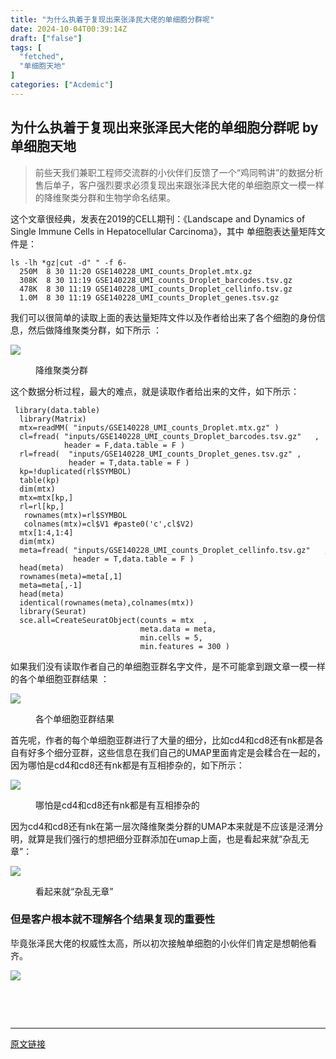 ```yaml
---
title: "为什么执着于复现出来张泽民大佬的单细胞分群呢"
date: 2024-10-04T00:39:14Z
draft: ["false"]
tags: [
  "fetched",
  "单细胞天地"
]
categories: ["Acdemic"]
---
```

为什么执着于复现出来张泽民大佬的单细胞分群呢 by 单细胞天地
------
<div><section data-tool="mdnice编辑器" data-website="https://www.mdnice.com"><blockquote data-tool="mdnice编辑器"><span></span><p>前些天我们兼职工程师交流群的小伙伴们反馈了一个“鸡同鸭讲”的数据分析售后单子，客户强烈要求必须复现出来跟张泽民大佬的单细胞原文一模一样的降维聚类分群和生物学命名结果。</p></blockquote><p data-tool="mdnice编辑器">这个文章很经典，发表在2019的CELL期刊：《Landscape and Dynamics of Single Immune Cells in Hepatocellular Carcinoma》，其中 单细胞表达量矩阵文件是：</p><pre data-tool="mdnice编辑器"><span></span><code>ls -lh *gz|cut -d<span>" "</span> -f 6-<br>  250M  8 30 11:20 GSE140228_UMI_counts_Droplet.mtx.gz<br>  308K  8 30 11:19 GSE140228_UMI_counts_Droplet_barcodes.tsv.gz<br>  478K  8 30 11:19 GSE140228_UMI_counts_Droplet_cellinfo.tsv.gz<br>  1.0M  8 30 11:19 GSE140228_UMI_counts_Droplet_genes.tsv.gz<br></code></pre><p data-tool="mdnice编辑器">我们可以很简单的读取上面的表达量矩阵文件以及作者给出来了各个细胞的身份信息，然后做降维聚类分群，如下所示 ：</p><p><img data-galleryid="" data-imgfileid="100041984" data-ratio="0.7849056603773585" data-s="300,640" data-src="https://mmbiz.qpic.cn/mmbiz_png/siaia0BDGJdjRG7cXrmNtMHItauH1AZnVPXF4laIibbFku4l6Fg5kbEeJ1ZL00PUZoPNI5wrqLYnGicjJwCVAho2vQ/640?wx_fmt=png&amp;from=appmsg" data-type="png" data-w="1590" src="https://mmbiz.qpic.cn/mmbiz_png/siaia0BDGJdjRG7cXrmNtMHItauH1AZnVPXF4laIibbFku4l6Fg5kbEeJ1ZL00PUZoPNI5wrqLYnGicjJwCVAho2vQ/640?wx_fmt=png&amp;from=appmsg"></p><figure data-tool="mdnice编辑器"><figcaption>降维聚类分群</figcaption></figure><p data-tool="mdnice编辑器">这个数据分析过程，最大的难点，就是读取作者给出来的文件，如下所示：</p><pre data-tool="mdnice编辑器"><span></span><code> <span>library</span>(data.table)<br>  <span>library</span>(Matrix)  <br>  mtx=readMM( <span>"inputs/GSE140228_UMI_counts_Droplet.mtx.gz"</span> ) <br>  cl=fread( <span>"inputs/GSE140228_UMI_counts_Droplet_barcodes.tsv.gz"</span>   ,<br>            header = <span>F</span>,data.table = <span>F</span> )  <br>  rl=fread(  <span>"inputs/GSE140228_UMI_counts_Droplet_genes.tsv.gz"</span> ,<br>             header = <span>T</span>,data.table = <span>F</span> )  <br>  kp=!duplicated(rl$SYMBOL)<br>  table(kp)<br>  dim(mtx)<br>  mtx=mtx[kp,]<br>  rl=rl[kp,] <br>   rownames(mtx)=rl$SYMBOL<br>   colnames(mtx)=cl$V1 <span>#paste0('c',cl$V2)</span><br>  mtx[<span>1</span>:<span>4</span>,<span>1</span>:<span>4</span>]<br>  dim(mtx)<br>  meta=fread( <span>"inputs/GSE140228_UMI_counts_Droplet_cellinfo.tsv.gz"</span>   ,<br>              header = <span>T</span>,data.table = <span>F</span> ) <br>  head(meta)<br>  rownames(meta)=meta[,<span>1</span>]<br>  meta=meta[,-<span>1</span>]<br>  head(meta)<br>  identical(rownames(meta),colnames(mtx)) <br>  <span>library</span>(Seurat)<br>  sce.all=CreateSeuratObject(counts = mtx  , <br>                             meta.data = meta,<br>                             min.cells = <span>5</span>,<br>                             min.features = <span>300</span> )<br></code></pre><p data-tool="mdnice编辑器">如果我们没有读取作者自己的单细胞亚群名字文件，是不可能拿到跟文章一模一样的各个单细胞亚群结果 ：</p><p><img data-galleryid="" data-imgfileid="100041986" data-ratio="0.7829949238578681" data-s="300,640" data-src="https://mmbiz.qpic.cn/mmbiz_png/siaia0BDGJdjRG7cXrmNtMHItauH1AZnVPCRBIl0fyRo5C107h0ubXz4t2KarnMoFxWLLfZ8UPfFDUhia494ZyCGQ/640?wx_fmt=png&amp;from=appmsg" data-type="png" data-w="1576" src="https://mmbiz.qpic.cn/mmbiz_png/siaia0BDGJdjRG7cXrmNtMHItauH1AZnVPCRBIl0fyRo5C107h0ubXz4t2KarnMoFxWLLfZ8UPfFDUhia494ZyCGQ/640?wx_fmt=png&amp;from=appmsg"></p><figure data-tool="mdnice编辑器"><figcaption>各个单细胞亚群结果</figcaption></figure><p data-tool="mdnice编辑器">首先呢，作者的每个单细胞亚群进行了大量的细分，比如cd4和cd8还有nk都是各自有好多个细分亚群，这些信息在我们自己的UMAP里面肯定是会糅合在一起的，因为哪怕是cd4和cd8还有nk都是有互相掺杂的，如下所示：</p><p><img data-galleryid="" data-imgfileid="100041985" data-ratio="0.36272040302267" data-s="300,640" data-src="https://mmbiz.qpic.cn/mmbiz_png/siaia0BDGJdjRG7cXrmNtMHItauH1AZnVPibeonwQVibO7WnMziaczrGyUAqClX45j3duEps7wnSpjWuEQJONzy0LfA/640?wx_fmt=png&amp;from=appmsg" data-type="png" data-w="2382" src="https://mmbiz.qpic.cn/mmbiz_png/siaia0BDGJdjRG7cXrmNtMHItauH1AZnVPibeonwQVibO7WnMziaczrGyUAqClX45j3duEps7wnSpjWuEQJONzy0LfA/640?wx_fmt=png&amp;from=appmsg"></p><figure data-tool="mdnice编辑器"><figcaption>哪怕是cd4和cd8还有nk都是有互相掺杂的</figcaption></figure><p data-tool="mdnice编辑器">因为cd4和cd8还有nk在第一层次降维聚类分群的UMAP本来就是不应该是泾渭分明，就算是我们强行的想把细分亚群添加在umap上面，也是看起来就“杂乱无章”：</p><p><img data-galleryid="" data-imgfileid="100041987" data-ratio="0.48350253807106597" data-s="300,640" data-src="https://mmbiz.qpic.cn/mmbiz_png/siaia0BDGJdjRG7cXrmNtMHItauH1AZnVPa2nLFI8tOuiaUP79Yq5s45DH9icUo070icFAQgE8qp2oHA6WPGG7CsuuQ/640?wx_fmt=png&amp;from=appmsg" data-type="png" data-w="1576" src="https://mmbiz.qpic.cn/mmbiz_png/siaia0BDGJdjRG7cXrmNtMHItauH1AZnVPa2nLFI8tOuiaUP79Yq5s45DH9icUo070icFAQgE8qp2oHA6WPGG7CsuuQ/640?wx_fmt=png&amp;from=appmsg"></p><figure data-tool="mdnice编辑器"><figcaption>看起来就“杂乱无章”</figcaption></figure></section><section data-tool="mdnice编辑器" data-website="https://www.mdnice.com"><h3 data-tool="mdnice编辑器"><span></span><span>但是客户根本就不理解各个结果复现的重要性</span><span></span></h3><p data-tool="mdnice编辑器">毕竟张泽民大佬的权威性太高，所以初次接触单细胞的小伙伴们肯定是想朝他看齐。</p><p><img data-galleryid="" data-imgfileid="100041989" data-ratio="1.1294416243654823" data-s="300,640" data-src="https://mmbiz.qpic.cn/mmbiz_png/siaia0BDGJdjRG7cXrmNtMHItauH1AZnVP4J6gicbmrJFfpNsWlDf39svByVrLQkcE4oCGsvAEd41ZYnIjd9Gqttw/640?wx_fmt=png&amp;from=appmsg" data-type="png" data-w="788" src="https://mmbiz.qpic.cn/mmbiz_png/siaia0BDGJdjRG7cXrmNtMHItauH1AZnVP4J6gicbmrJFfpNsWlDf39svByVrLQkcE4oCGsvAEd41ZYnIjd9Gqttw/640?wx_fmt=png&amp;from=appmsg"></p><p data-tool="mdnice编辑器"><br></p></section><p><br></p><p><mp-style-type data-value="3"></mp-style-type></p></div>  
<hr>
<a href="https://mp.weixin.qq.com/s/5jaTU0ScmjCUhVcS3g_zNw",target="_blank" rel="noopener noreferrer">原文链接</a>
